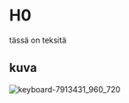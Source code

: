 # H0
tässä on teksitä
## kuva
![keyboard-7913431_960_720](https://github.com/user-attachments/assets/19e85bba-9df8-4808-accf-3c29e1cd3081)
